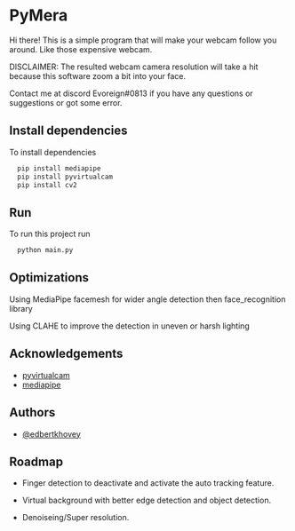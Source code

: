 
# PyMera

Hi there! This is a simple program that will make your webcam follow you around. Like those expensive webcam.

DISCLAIMER: The resulted webcam camera resolution will take a hit because this software zoom a bit into your face.

Contact me at discord Evoreign#0813 if you have any questions or suggestions or got some error.
## Install dependencies

To install dependencies

```bash
  pip install mediapipe
  pip install pyvirtualcam
  pip install cv2
```
## Run

To run this project run

```bash
  python main.py
```


## Optimizations

Using MediaPipe facemesh for wider angle detection then face_recognition library

Using CLAHE to improve the detection in uneven or harsh lighting


## Acknowledgements

 - [pyvirtualcam](https://github.com/letmaik/pyvirtualcam)
 - [mediapipe](https://github.com/google/mediapipe)


## Authors

- [@edbertkhovey](https://github.com/evoreign)


## Roadmap

- Finger detection to deactivate and activate the auto tracking feature.

- Virtual background with better edge detection and object detection.

- Denoiseing/Super resolution.

